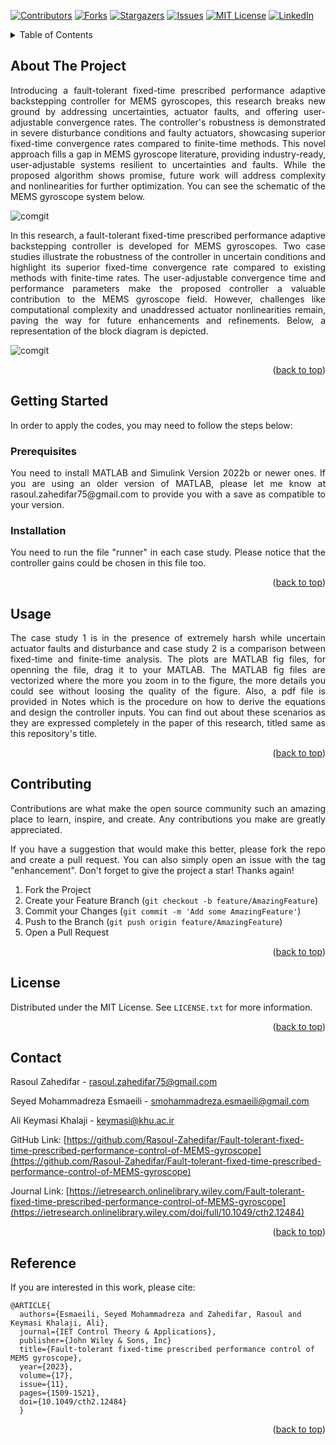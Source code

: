 <!-- Improved compatibility of back to top link: See: https://github.com/othneildrew/Best-README-Template/pull/73 -->
<a name="readme-top"></a>
<!--
*** Thanks for checking out the Best-README-Template. If you have a suggestion
*** that would make this better, please fork the repo and create a pull request
*** or simply open an issue with the tag "enhancement".
*** Don't forget to give the project a star!
*** Thanks again! Now go create something AMAZING! :D
-->



<!-- PROJECT SHIELDS -->
<!--
*** I'm using markdown "reference style" links for readability.
*** Reference links are enclosed in brackets [ ] instead of parentheses ( ).
*** See the bottom of this document for the declaration of the reference variables
*** for contributors-url, forks-url, etc. This is an optional, concise syntax you may use.
*** https://www.markdownguide.org/basic-syntax/#reference-style-links
-->
[![Contributors][contributors-shield]][contributors-url]
[![Forks][forks-shield]][forks-url]
[![Stargazers][stars-shield]][stars-url]
[![Issues][issues-shield]][issues-url]
[![MIT License][license-shield]][license-url]
[![LinkedIn][linkedin-shield]][linkedin-url]


<!-- TABLE OF CONTENTS -->
<details>
  <summary>Table of Contents</summary>
  <ol>
    <li>
      <a href="#about-the-project">About The Project</a>
    </li>
    <li>
      <a href="#getting-started">Getting Started</a>
      <ul>
        <li><a href="#prerequisites">Prerequisites</a></li>
        <li><a href="#installation">Installation</a></li>
      </ul>
    </li>
    <li><a href="#usage">Usage</a></li>
    <li><a href="#contributing">Contributing</a></li>
    <li><a href="#license">License</a></li>
    <li><a href="#contact">Contact</a></li>
    <li><a href="#Reference">Reference</a></li>
  </ol>
</details>



<!-- ABOUT THE PROJECT -->
## About The Project

<div align="justify"> Introducing a fault-tolerant fixed-time prescribed performance adaptive backstepping controller for MEMS gyroscopes, this research breaks new ground by addressing uncertainties, actuator faults, and offering user-adjustable convergence rates. The controller's robustness is demonstrated in severe disturbance conditions and faulty actuators, showcasing superior fixed-time convergence rates compared to finite-time methods. This novel approach fills a gap in MEMS gyroscope literature, providing industry-ready, user-adjustable systems resilient to uncertainties and faults. While the proposed algorithm shows promise, future work will address complexity and nonlinearities for further optimization. You can see the schematic of the MEMS gyroscope system below. </div>


![comgit](https://github.com/Rasoul-Zahedifar/Fault-tolerant-fixed-time-prescribed-performance-control-of-MEMS-gyroscope/blob/main/MEMS%20Gyroscope.png)


<div align="justify"> In this research, a fault-tolerant fixed-time prescribed performance adaptive backstepping controller is developed for MEMS gyroscopes. Two case studies illustrate the robustness of the controller in uncertain conditions and highlight its superior fixed-time convergence rate compared to existing methods with finite-time rates. The user-adjustable convergence time and performance parameters make the proposed controller a valuable contribution to the MEMS gyroscope field. However, challenges like computational complexity and unaddressed actuator nonlinearities remain, paving the way for future enhancements and refinements. Below, a representation of the block diagram is depicted. </div>


![comgit](https://github.com/Rasoul-Zahedifar/Fault-tolerant-fixed-time-prescribed-performance-control-of-MEMS-gyroscope/blob/main/Block%20Diagram.png)

<p align="right">(<a href="#readme-top">back to top</a>)</p>



<!-- GETTING STARTED -->
## Getting Started

In order to apply the codes, you may need to follow the steps below:


<!-- PREREQUISITES -->
### Prerequisites

<div align="justify"> You need to install MATLAB and Simulink Version 2022b or newer ones. If you are using an older version of MATLAB, please let me know at rasoul.zahedifar75@gmail.com to provide you with a save as compatible to your version. </div>



<!-- INSTALLATION -->
### Installation

<div align="justify"> You need to run the file "runner" in each case study. Please notice that the controller gains could be chosen in this file too. </div>


<p align="right">(<a href="#readme-top">back to top</a>)</p>



<!-- USAGE EXAMPLES -->
## Usage

<div align="justify"> The case study 1 is in the presence of extremely harsh while
uncertain actuator faults and disturbance and case study 2 is a comparison between fixed-time and finite-time analysis. The plots are MATLAB fig files, for openning the file, drag it to your MATLAB. The MATLAB fig files are vectorized where the more you zoom in to the figure, the more details you could see without loosing the quality of the figure. Also, a pdf file is provided in Notes which is the procedure on how to derive the equations and design the controller inputs. You can find out about these scenarios as they are expressed completely in the paper of this research, titled same as this repository's title. </div>

<p align="right">(<a href="#readme-top">back to top</a>)</p>



<!-- CONTRIBUTING -->
## Contributing

<div align="justify"> Contributions are what make the open source community such an amazing place to learn, inspire, and create. Any contributions you make are greatly appreciated.

If you have a suggestion that would make this better, please fork the repo and create a pull request. You can also simply open an issue with the tag "enhancement".
Don't forget to give the project a star! Thanks again!

1. Fork the Project
2. Create your Feature Branch (`git checkout -b feature/AmazingFeature`)
3. Commit your Changes (`git commit -m 'Add some AmazingFeature'`)
4. Push to the Branch (`git push origin feature/AmazingFeature`)
5. Open a Pull Request </div>

<p align="right">(<a href="#readme-top">back to top</a>)</p>



<!-- LICENSE -->
## License

Distributed under the MIT License. See `LICENSE.txt` for more information.

<p align="right">(<a href="#readme-top">back to top</a>)</p>



<!-- CONTACT -->
## Contact

Rasoul Zahedifar - rasoul.zahedifar75@gmail.com

Seyed Mohammadreza Esmaeili - smohammadreza.esmaeili@gmail.com

Ali Keymasi Khalaji - keymasi@khu.ac.ir

GitHub Link: [https://github.com/Rasoul-Zahedifar/Fault-tolerant-fixed-time-prescribed-performance-control-of-MEMS-gyroscope](https://github.com/Rasoul-Zahedifar/Fault-tolerant-fixed-time-prescribed-performance-control-of-MEMS-gyroscope)

Journal Link: [https://ietresearch.onlinelibrary.wiley.com/Fault-tolerant-fixed-time-prescribed-performance-control-of-MEMS-gyroscope](https://ietresearch.onlinelibrary.wiley.com/doi/full/10.1049/cth2.12484)

<p align="right">(<a href="#readme-top">back to top</a>)</p>



<!-- REFERENCE -->
## Reference

If you are interested in this work, please cite:

```
@ARTICLE{
  authors={Esmaeili, Seyed Mohammadreza and Zahedifar, Rasoul and Keymasi Khalaji, Ali},
  journal={IET Control Theory & Applications},
  publisher={John Wiley & Sons, Inc}
  title={Fault-tolerant fixed-time prescribed performance control of MEMS gyroscope}, 
  year={2023},
  volume={17},
  issue={11},
  pages={1509-1521},
  doi={10.1049/cth2.12484}
  }
```

<p align="right">(<a href="#readme-top">back to top</a>)</p>



<!-- MARKDOWN LINKS & IMAGES -->
<!-- https://www.markdownguide.org/basic-syntax/#reference-style-links -->
[contributors-shield]: https://img.shields.io/github/contributors/Rasoul-Zahedifar/Fault-tolerant-fixed-time-prescribed-performance-control-of-MEMS-gyroscope.svg?style=for-the-badge
[contributors-url]: https://github.com/Rasoul-Zahedifar/Fault-tolerant-fixed-time-prescribed-performance-control-of-MEMS-gyroscope/graphs/contributors
[forks-shield]: https://img.shields.io/github/forks/Rasoul-Zahedifar/Fault-tolerant-fixed-time-prescribed-performance-control-of-MEMS-gyroscope.svg?style=for-the-badge
[forks-url]: https://github.com/Rasoul-Zahedifar/Fault-tolerant-fixed-time-prescribed-performance-control-of-MEMS-gyroscope/network/members
[stars-shield]: https://img.shields.io/github/stars/Rasoul-Zahedifar/Fault-tolerant-fixed-time-prescribed-performance-control-of-MEMS-gyroscope.svg?style=for-the-badge
[stars-url]: https://github.com/Rasoul-Zahedifar/Fault-tolerant-fixed-time-prescribed-performance-control-of-MEMS-gyroscope/stargazers
[issues-shield]: https://img.shields.io/github/issues/Rasoul-Zahedifar/Fault-tolerant-fixed-time-prescribed-performance-control-of-MEMS-gyroscope.svg?style=for-the-badge
[issues-url]: https://github.com/Rasoul-Zahedifar/Fault-tolerant-fixed-time-prescribed-performance-control-of-MEMS-gyroscope/issues
[license-shield]: https://img.shields.io/github/license/Rasoul-Zahedifar/Fault-tolerant-fixed-time-prescribed-performance-control-of-MEMS-gyroscope.svg?style=for-the-badge
[license-url]: https://github.com/Rasoul-Zahedifar/Fault-tolerant-fixed-time-prescribed-performance-control-of-MEMS-gyroscope/blob/master/LICENSE.txt
[linkedin-shield]: https://img.shields.io/badge/-LinkedIn-black.svg?style=for-the-badge&logo=linkedin&colorB=555
[linkedin-url]: https://linkedin.com/in/rasoul-zahedifar
